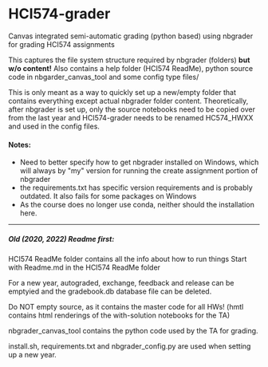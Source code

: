 # HCI574-grader
Canvas integrated semi-automatic grading (python based) using nbgrader for grading HCI574 assignments

This captures the file system structure required by nbgrader (folders) __but w/o content!__
Also contains a help folder (HCI574 ReadMe), python source code in nbgarder_canvas_tool and some config type files/

This is only meant as a way to quickly set up a new/empty folder that contains everything except actual nbgrader folder content. Theoretically, after nbgrader is set up, only the source notebooks need to be copied over from the last year and HCI574-grader needs to be renamed HC574_HWXX and used in the config files. 

#### Notes:
- Need to better specify how to get nbgrader installed on Windows, which will always by "my" version for running the create assignment portion of nbgrader
- the requirements.txt has specific version requirements and is probably outdated. It also fails for some packages on Windows
- As the course does no longer use conda, neither should the installation here.



-----------------------------------
##### Old (2020, 2022) Readme first:
HCI574 ReadMe folder contains all the info about how to run things
Start with Readme.md in the HCI574 ReadMe folder

For a new year, autograded, exchange, feedback and release can be emptyied and the gradebook.db database file can be deleted.

Do NOT empty source, as it contains the master code for all HWs!
(hmtl contains html renderings of the with-solution notebooks for the TA)

nbgrader_canvas_tool contains the python code used by the TA for grading.

install.sh, requirements.txt and nbgrader_config.py are used when setting up a new year.
